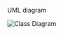 UML diagram

![Class Diagram](https://www.plantuml.com/plantuml/proxy?src=https://raw.githubusercontent.com/PhysicsX/DesignPatterns/master/Structural/DecoratorPattern/Example1/UML/InstanceUml.puml)
